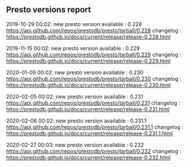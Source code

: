## Presto versions report

2019-10-29 00:02: new presto version available : 0.228 https://api.github.com/repos/prestodb/presto/tarball/0.228 changelog : https://prestodb.github.io/docs/current/release/release-0.228.html

2019-11-15 00:02: new presto version available : 0.229 https://api.github.com/repos/prestodb/presto/tarball/0.229 changelog : https://prestodb.github.io/docs/current/release/release-0.229.html

2020-01-09 00:02: new presto version available : 0.230 https://api.github.com/repos/prestodb/presto/tarball/0.230 changelog : https://prestodb.github.io/docs/current/release/release-0.230.html

2020-02-05 00:02: new presto version available : 0.231 https://api.github.com/repos/prestodb/presto/tarball/0.231 changelog : https://prestodb.github.io/docs/current/release/release-0.231.html

2020-02-06 00:02: new presto version available : 0.231.1 https://api.github.com/repos/prestodb/presto/tarball/0.231.1 changelog : https://prestodb.github.io/docs/current/release/release-0.231.1.html

2020-02-27 00:03: new presto version available : 0.232 https://api.github.com/repos/prestodb/presto/tarball/0.232 changelog : https://prestodb.github.io/docs/current/release/release-0.232.html

